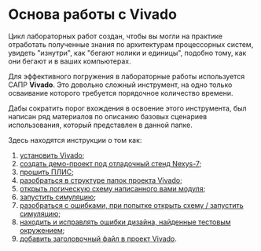 # Основа работы с Vivado

Цикл лабораторных работ создан, чтобы вы могли на практике отработать полученные знания по архитектурам процессорных систем, увидеть "изнутри", как "бегают нолики и единицы", подобно тому, как они бегают и в ваших компьютерах.

Для эффективного погружения в лабораторные работы используется САПР **Vivado**. Это довольно сложный инструмент, на одно только осваивание которого требуется порядочное количество времени.

Дабы сократить порог вхождения в освоение этого инструмента, был написан ряд материалов по описанию базовых сценариев использования, который представлен в данной папке.

Здесь находятся инструкции о том как:

1. [установить Vivado](Install%20Vivado.md);
2. [создать демо-проект под отладочный стенд Nexys-7](Vivado%20trainer.md);
3. [прошить ПЛИС](How%20to%20program%20an%20fpga%20board.md);
4. [разобраться в структуре папок проекта Vivado](Folder%20Structure%20In%20The%20Project.md);
5. [открыть логическую схему написанного вами модуля](How%20to%20open%20a%20schematic.md);
6. [запустить симуляцию](Run%20Simulation.md);
7. [разобраться с ошибками, при попытке открыть схему / запустить симуляцию](Elaboration%20failed.md);
8. [находить и исправлять ошибки дизайна, найденные тестовым окружением](Debug%20manual.md);
9. [добавить заголовочный файл в проект Vivado](Verilog%20Header.md).
